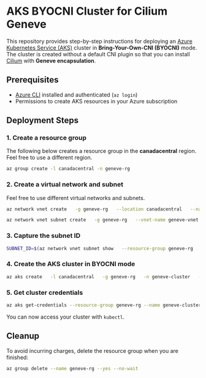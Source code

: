 # AKS BYOCNI Cluster for Cilium Geneve

This repository provides step-by-step instructions for deploying an [Azure Kubernetes Service (AKS)](https://learn.microsoft.com/azure/aks/) cluster in **Bring-Your-Own-CNI (BYOCNI)** mode.  
The cluster is created without a default CNI plugin so that you can install [Cilium](https://cilium.io) with **Geneve encapsulation**.

## Prerequisites

- [Azure CLI](https://learn.microsoft.com/cli/azure/install-azure-cli) installed and authenticated (`az login`)  
- Permissions to create AKS resources in your Azure subscription  

## Deployment Steps

### 1. Create a resource group

The following below creates a resource group in the **canadacentral** region. Feel free to use a different region.

```bash
az group create -l canadacentral -n geneve-rg
```

### 2. Create a virtual network and subnet

Feel free to use different virtual networks and subnets.

```bash
az network vnet create   -g geneve-rg   --location canadacentral   --name geneve-vnet   --address-prefixes 192.168.8.0/22   -o none

az network vnet subnet create   -g geneve-rg   --vnet-name geneve-vnet   --name geneve-subnet   --address-prefixes 192.168.10.0/24   -o none
```

### 3. Capture the subnet ID

```bash
SUBNET_ID=$(az network vnet subnet show   --resource-group geneve-rg   --vnet-name geneve-vnet   --name geneve-subnet   --query id -o tsv)
```

### 4. Create the AKS cluster in BYOCNI mode

```bash
az aks create   -l canadacentral   -g geneve-rg   -n geneve-cluster   --network-plugin none   --vnet-subnet-id "$SUBNET_ID"
```

### 5. Get cluster credentials

```bash
az aks get-credentials --resource-group geneve-rg --name geneve-cluster
```

You can now access your cluster with `kubectl`.

## Cleanup

To avoid incurring charges, delete the resource group when you are finished:

```bash
az group delete --name geneve-rg --yes --no-wait
```

